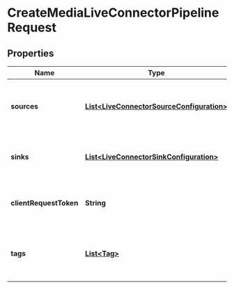 

# CreateMediaLiveConnectorPipelineRequest


## Properties

| Name | Type | Description | Notes |
|------------ | ------------- | ------------- | -------------|
|**sources** | [**List&lt;LiveConnectorSourceConfiguration&gt;**](LiveConnectorSourceConfiguration.md) | The media live connector pipeline&#39;s data sources. |  |
|**sinks** | [**List&lt;LiveConnectorSinkConfiguration&gt;**](LiveConnectorSinkConfiguration.md) | The media live connector pipeline&#39;s data sinks. |  |
|**clientRequestToken** | **String** | The token assigned to the client making the request. |  [optional] |
|**tags** | [**List&lt;Tag&gt;**](Tag.md) | The tags associated with the media live connector pipeline. |  [optional] |



